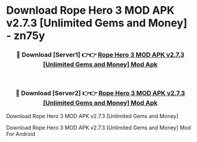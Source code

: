 # Download Rope Hero 3 MOD APK v2.7.3 [Unlimited Gems and Money] - zn75y


<div align="center">
<h3>🔴 Download [Server1] 👉👉 <a href="https://apk-comot.site?title=Rope_Hero_3_MOD_APK_v2.7.3_[Unlimited_Gems_and_Money]">Rope Hero 3 MOD APK v2.7.3 [Unlimited Gems and Money] Mod Apk</a></h3><br>
<h3>🔴 Download [Server2] 👉👉 <a href="https://apk-comot.site?title=Rope_Hero_3_MOD_APK_v2.7.3_[Unlimited_Gems_and_Money]">Rope Hero 3 MOD APK v2.7.3 [Unlimited Gems and Money] Mod Apk</a></h3>
</div>



Download Rope Hero 3 MOD APK v2.7.3 [Unlimited Gems and Money] 

Download Rope Hero 3 MOD APK v2.7.3 [Unlimited Gems and Money] Mod For Android